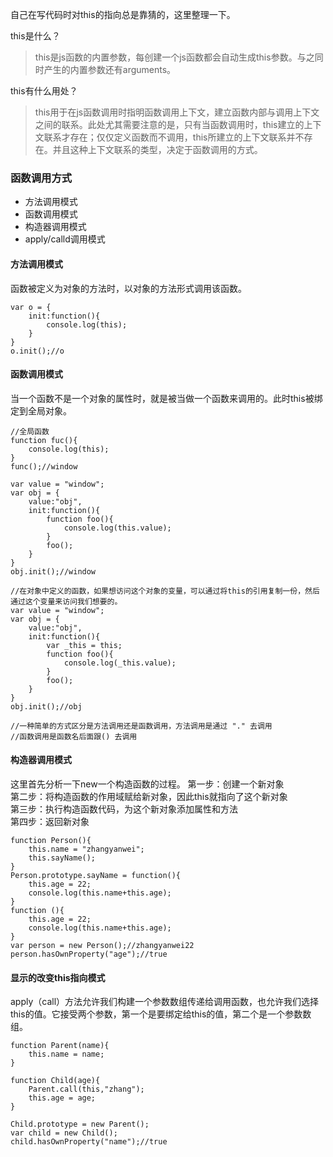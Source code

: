 自己在写代码时对this的指向总是靠猜的，这里整理一下。  

this是什么？  
> this是js函数的内置参数，每创建一个js函数都会自动生成this参数。与之同时产生的内置参数还有arguments。

this有什么用处？   
> this用于在js函数调用时指明函数调用上下文，建立函数内部与调用上下文之间的联系。此处尤其需要注意的是，只有当函数调用时，this建立的上下文联系才存在；仅仅定义函数而不调用，this所建立的上下文联系并不存在。并且这种上下文联系的类型，决定于函数调用的方式。

### 函数调用方式
+ 方法调用模式
+ 函数调用模式
+ 构造器调用模式
+ apply/calld调用模式

#### 方法调用模式
函数被定义为对象的方法时，以对象的方法形式调用该函数。
```
var o = {
    init:function(){
	    console.log(this);
    }
}
o.init();//o
```

#### 函数调用模式
当一个函数不是一个对象的属性时，就是被当做一个函数来调用的。此时this被绑定到全局对象。
```
//全局函数
function fuc(){
    console.log(this);
}
func();//window

var value = "window";
var obj = {
    value:"obj",
    init:function(){
        function foo(){
            console.log(this.value);
        }
        foo();
    }
}
obj.init();//window

//在对象中定义的函数，如果想访问这个对象的变量，可以通过将this的引用复制一份，然后通过这个变量来访问我们想要的。
var value = "window";
var obj = {
    value:"obj",
    init:function(){
        var _this = this;
        function foo(){
            console.log(_this.value);
        }
        foo();
    }
}
obj.init();//obj

//一种简单的方式区分是方法调用还是函数调用，方法调用是通过 "." 去调用
//函数调用是函数名后面跟() 去调用
```

#### 构造器调用模式
这里首先分析一下new一个构造函数的过程。
第一步：创建一个新对象   
第二步：将构造函数的作用域赋给新对象，因此this就指向了这个新对象  
第三步：执行构造函数代码，为这个新对象添加属性和方法  
第四步：返回新对象
```
function Person(){
    this.name = "zhangyanwei";
    this.sayName();
}
Person.prototype.sayName = function(){
    this.age = 22;
    console.log(this.name+this.age);
}
function (){
    this.age = 22;
    console.log(this.name+this.age);
}
var person = new Person();//zhangyanwei22
person.hasOwnProperty("age");//true
```

#### 显示的改变this指向模式
apply（call）方法允许我们构建一个参数数组传递给调用函数，也允许我们选择this的值。它接受两个参数，第一个是要绑定给this的值，第二个是一个参数数组。
```
function Parent(name){
    this.name = name;
}

function Child(age){
    Parent.call(this,"zhang");
    this.age = age;
}

Child.prototype = new Parent();
var child = new Child();
child.hasOwnProperty("name");//true
```